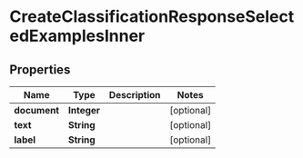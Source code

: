 

# CreateClassificationResponseSelectedExamplesInner


## Properties

| Name | Type | Description | Notes |
|------------ | ------------- | ------------- | -------------|
|**document** | **Integer** |  |  [optional] |
|**text** | **String** |  |  [optional] |
|**label** | **String** |  |  [optional] |



